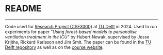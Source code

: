 # README

---

Code used for [Research Project (CSE3000)](https://github.com/TU-Delft-CSE/Research-Project) at [TU Delft](https://https//github.com/TU-Delft-CSE) in 2024. Used to run experiments for paper *"Using forest-based models to personalise ventilation treatment in the ICU"* by Hubert Nowak, supervised by Jesse Krijthe, Rickard Karlsson and Jim Smit. The paper can be found in the [TU Delft repository](https://repository.tudelft.nl/record/uuid:bb5f33f8-a3ac-42da-bfcb-dc0c21237a0d) as well as on the [course website](https://cse3000-research-project.github.io/2024/Q4).
